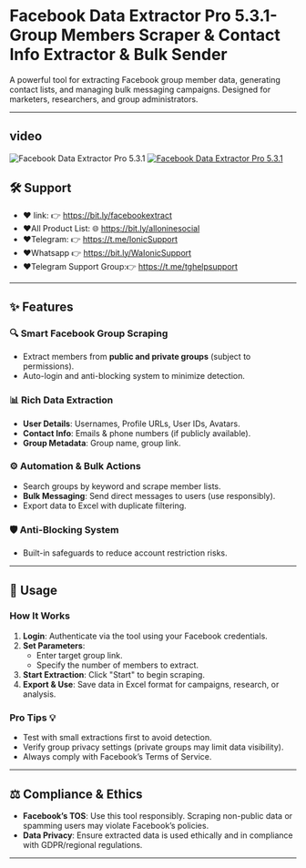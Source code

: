 # Facebook Data Extractor Pro 5.3.1-Group Members Scraper & Contact Info Extractor & Bulk Sender

A powerful tool for extracting Facebook group member data, generating contact lists, and managing bulk messaging campaigns. Designed for marketers, researchers, and group administrators.

---

## video
<img src="https://i.ibb.co/QfMF6JP/01.jpg" alt="Facebook Data Extractor Pro 5.3.1" />
<a href="https://youtu.be/Cm2IKbTujNs">
    <img src="https://i.ibb.co/S0yZv2r/watchbtn.jpg" alt="Facebook Data Extractor Pro 5.3.1" />
</a>


## 🛠️ Support
- ❤️ link: 👉 https://bit.ly/facebookextract
- ❤️All Product List: 🌐 https://bit.ly/alloninesocial
- ❤️Telegram:           👉 https://t.me/IonicSupport   
- ❤️Whatsapp          👉 https://bit.ly/WaIonicSupport
- ❤️Telegram Support Group:👉 https://t.me/tghelpsupport

---

## ✨ Features

### 🔍 Smart Facebook Group Scraping
- Extract members from **public and private groups** (subject to permissions).
- Auto-login and anti-blocking system to minimize detection.

### 📊 Rich Data Extraction
- **User Details**: Usernames, Profile URLs, User IDs, Avatars.
- **Contact Info**: Emails & phone numbers (if publicly available).
- **Group Metadata**: Group name, group link.

### ⚙️ Automation & Bulk Actions
- Search groups by keyword and scrape member lists.
- **Bulk Messaging**: Send direct messages to users (use responsibly).
- Export data to Excel with duplicate filtering.

### 🛡️ Anti-Blocking System
- Built-in safeguards to reduce account restriction risks.

---

 

## 📖 Usage

### How It Works
1. **Login**: Authenticate via the tool using your Facebook credentials.
2. **Set Parameters**: 
   - Enter target group link.
   - Specify the number of members to extract.
3. **Start Extraction**: Click "Start" to begin scraping.
4. **Export & Use**: Save data in Excel format for campaigns, research, or analysis.

### Pro Tips 💡
- Test with small extractions first to avoid detection.
- Verify group privacy settings (private groups may limit data visibility).
- Always comply with Facebook’s Terms of Service.

---

## ⚖️ Compliance & Ethics
- **Facebook’s TOS**: Use this tool responsibly. Scraping non-public data or spamming users may violate Facebook’s policies.
- **Data Privacy**: Ensure extracted data is used ethically and in compliance with GDPR/regional regulations.

---


